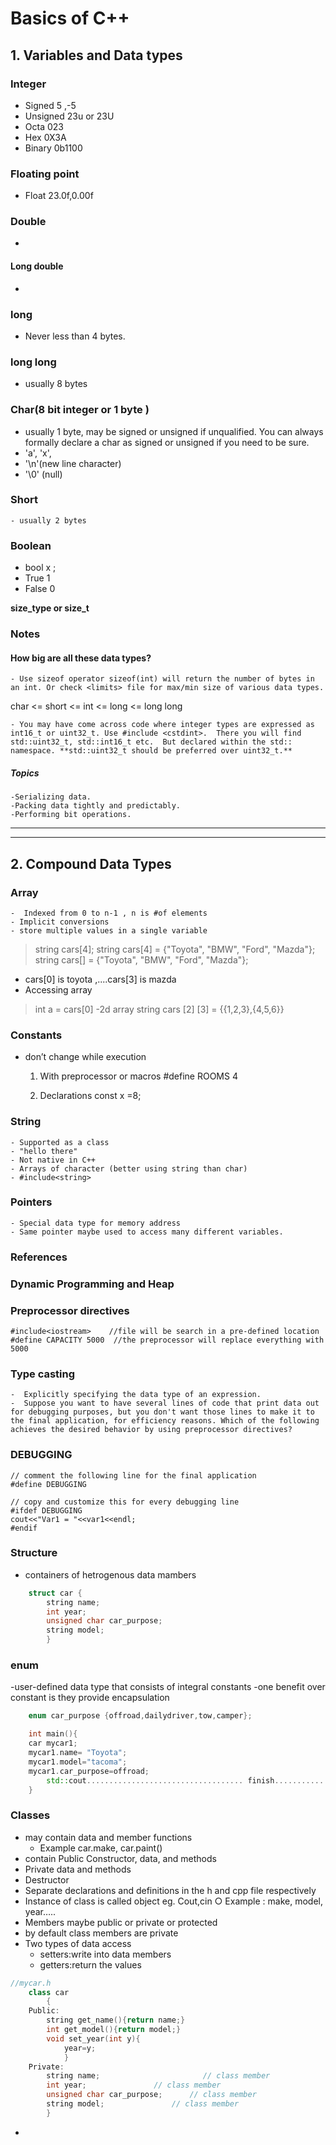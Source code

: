 # Basics of C++
## 1. Variables and Data types
### Integer
- Signed  5 ,-5
- Unsigned  23u or 23U
- Octa 023
- Hex  0X3A
- Binary  0b1100
### Floating point	
- Float   23.0f,0.00f  
### Double
-  
#### Long double
- 
### long
- Never less than 4 bytes.
### long long
   - usually 8 bytes
### Char(8 bit integer or 1 byte ) 
- usually 1 byte, may be signed or unsigned if unqualified.  You can always formally declare a char as signed or unsigned if you need to be sure.
- 'a', 'x', 
- '\n'(new line character)
- '\0' (null)
### Short
	- usually 2 bytes
### Boolean
- bool x ;
- True 1
- False 0

**size_type or size_t**


### Notes 
#### How big are all these data types? 
 	- Use sizeof operator sizeof(int) will return the number of bytes in an int. Or check <limits> file for max/min size of various data types.

char <= short <= int <= long <= long long

	- You may have come across code where integer types are expressed as int16_t or uint32_t. Use #include <cstdint>.  There you will find std::uint32_t, std::int16_t etc.  But declared within the std:: namespace. **std::uint32_t should be preferred over uint32_t.**

##### Topics
	-Serializing data.
	-Packing data tightly and predictably.
	-Performing bit operations.

------------------------------------------------------------------


----------------------------------------------------------------------
## 2. Compound Data Types
### Array
	-  Indexed from 0 to n-1 , n is #of elements 
	- Implicit conversions 
	- store multiple values in a single variable
> string cars[4]; 
> string cars[4] = {"Toyota", "BMW", "Ford", "Mazda"};  
> string cars[] = {"Toyota", "BMW", "Ford", "Mazda"};  

- cars[0] is toyota ,....cars[3] is mazda
- Accessing array
> int a = cars[0]
-2d array
> string cars [2] [3] = {{1,2,3},{4,5,6}}

### Constants 
- don’t change while execution 
	1. With preprocessor or macros
	#define  ROOMS 4
	
	2. Declarations 
	const x =8;
### String
	- Supported as a class
	- "hello there"
 	- Not native in C++
	- Arrays of character (better using string than char)
	- #include<string>
 
### Pointers
	- Special data type for memory address
	- Same pointer maybe used to access many different variables. 

### References


### Dynamic Programming and Heap

### Preprocessor directives 
	#include<iostream>    //file will be search in a pre-defined location 
	#define CAPACITY 5000  //the preprocessor will replace everything with 5000
	

	
### Type casting 
	-  Explicitly specifying the data type of an expression.
	-  Suppose you want to have several lines of code that print data out for debugging purposes, but you don't want those lines to make it to the final application, for efficiency reasons. Which of the following achieves the desired behavior by using preprocessor directives?


### DEBUGGING
	// comment the following line for the final application 
	#define DEBUGGING 

	// copy and customize this for every debugging line 
	#ifdef DEBUGGING 
	cout<<"Var1 = "<<var1<<endl; 
	#endif

### Structure 
- containers of hetrogenous data mambers
```cpp   
	struct car {
		string name;
		int year;
		unsigned char car_purpose;
		string model;
		}
```
### enum
-user-defined data type that consists of integral constants
-one benefit over constant is they provide encapsulation 
```cpp
	enum car_purpose {offroad,dailydriver,tow,camper};

	int main(){
	car mycar1;
	mycar1.name= "Toyota";
	mycar1.model="tacoma";
	mycar1.car_purpose=offroad;
        std::cout................................... finish.................
	}
```
### Classes
- may contain data and member functions
  	- Example car.make, car.paint()
- contain Public Constructor, data, and methods
- Private data and methods
- Destructor
- Separate declarations and definitions in the h and cpp file respectively
- Instance of class is called object eg. Cout,cin 
		○ Example : make, model, year…..
- Members maybe public or private or protected 
- by default class members are private
- Two types of data access
	- setters:write into data members
	- getters:return the values

```cpp   
//mycar.h
	class car
		{
	Public:
		string get_name(){return name;}
		int get_model(){return model;}
		void set_year(int y){
			year=y;
			}
	Private:
		string name;                       // class member 
		int year;				// class member 
		unsigned char car_purpose;		// class member 
		string model;				// class member 
		}
```

- 




